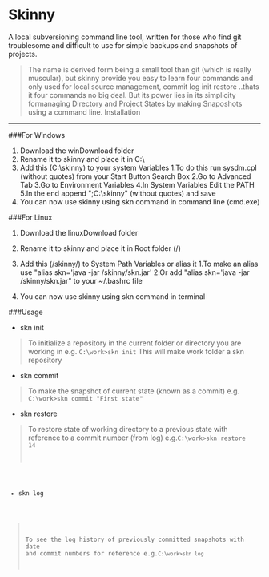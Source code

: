 Skinny
======

A local subversioning command line tool, written for those who find git troublesome and difficult to use for simple backups and snapshots of projects.
>The name is derived form being a small tool than git (which is really muscular), but skinny provide you easy to learn four commands and only used for local source management, commit log init restore ..thats it four commands no big deal. But its power lies in its simplicity formanaging Directory and Project States by making Snaposhots using a command line.
Installation
--------

###For Windows
1. Download the winDownload folder
2. Rename it to skinny and place it in C:\
3. Add this (C:\skinny\) to your system Variables 
	1.To do this run sysdm.cpl (without quotes) from your Start Button Search Box
	2.Go to Advanced Tab
	3.Go to Environment Variables
	4.In System Variables Edit the PATH
	5.In the end append ";C:\skinny" (without quotes) and save
4. You can now use skinny using skn command in command line (cmd.exe)

###For Linux
1. Download the linuxDownload folder
2. Rename it to skinny and place it in  Root folder (/) 
3. Add this (/skinny/) to System Path Variables or alias it
	1.To make an alias use "alias skn='java -jar /skinny/skn.jar'
	2.Or add "alias skn='java -jar /skinny/skn.jar" to your ~/.bashrc file
	
4. You can now use skinny using skn command in terminal


###Usage

* skn init
>To initialize a repository in the current folder or directory you are working in 
	e.g.  <code>C:\work\>skn init</code>
		This will make work folder a skn repository
* skn commit <message>
>To make the snapshot of current state (known as a commit)
	e.g. <code>C:\work\>skn commit "First state"</code>
* skn restore <commitNumber>
>To restore state of working directory to a previous state with reference to a commit number (from log)
	e.g.<code>C:\work\>skn restore 14
* skn log
>To see the log history of previously committed snapshots with date and commit numbers for reference
	e.g.<code>C:\work\>skn log</code>
